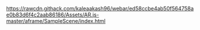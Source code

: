 https://rawcdn.githack.com/kaleaakash96/webar/ed58ccbe4ab50f564758ae0b83d6f4c2aab86186/Assets/AR.js-master/aframe/SampleScene/index.html
